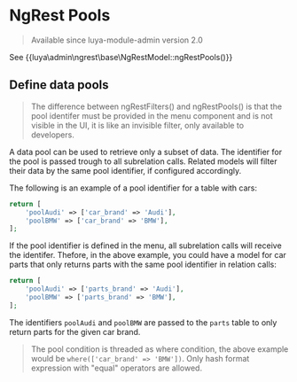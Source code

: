 # NgRest Pools

> Available since luya-module-admin version 2.0

See {{luya\admin\ngrest\base\NgRestModel::ngRestPools()}}

## Define data pools

> The difference between ngRestFilters() and ngRestPools() is that the pool identifer must be provided in the menu component and is not visible in the
> UI, it is like an invisible filter, only available to developers.

A data pool can be used to retrieve only a subset of data. The identifier for the pool is passed trough to all subrelation
calls. Related models will filter their data by the same pool identifier, if configured accordingly.

The following is an example of a pool identifier for a table with cars:

```php
return [
    'poolAudi' => ['car_brand' => 'Audi'],
    'poolBMW' => ['car_brand' => 'BMW'],
];
```

If the pool identifier is defined in the menu, all subrelation calls will receive the identifer. Thefore, in the above example, you could have a model for
car parts that only returns parts with the same pool identifier in relation calls:

```php
return [
    'poolAudi' => ['parts_brand' => 'Audi'],
    'poolBMW' => ['parts_brand' => 'BMW'],
];
```

The identifiers `poolAudi` and `poolBMW` are passed to the `parts` table to only return parts for the given car brand.

> The pool condition is threaded as where condition, the above example would be `where(['car_brand' => 'BMW'])`. Only hash format expression with "equal" operators are allowed.
